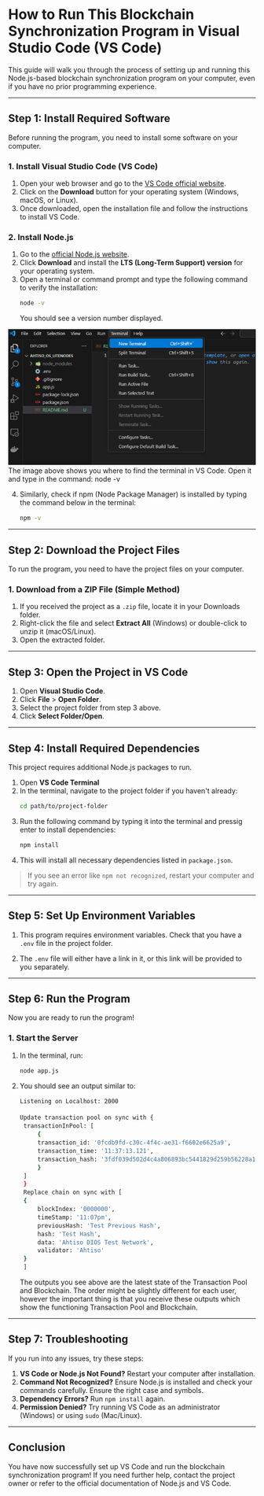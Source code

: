 # How to Run This Blockchain Synchronization Program in Visual Studio Code (VS Code)

This guide will walk you through the process of setting up and running this Node.js-based blockchain synchronization program on your computer, even if you have no prior programming experience.

---

## Step 1: Install Required Software

Before running the program, you need to install some software on your computer.

### 1. Install Visual Studio Code (VS Code)
1. Open your web browser and go to the [VS Code official website](https://code.visualstudio.com/).
2. Click on the **Download** button for your operating system (Windows, macOS, or Linux).
3. Once downloaded, open the installation file and follow the instructions to install VS Code. 

### 2. Install Node.js
1. Go to the [official Node.js website](https://nodejs.org/).
2. Click **Download** and install the **LTS (Long-Term Support) version** for your operating system.
3. Open a terminal or command prompt and type the following command to verify the installation:
   ```sh
   node -v
   ```
   You should see a version number displayed.

![alt text](image.png)
The image above shows you where to find the terminal in VS Code. 
Open it and type in the command: node -v

4. Similarly, check if npm (Node Package Manager) is installed by typing the command below in the terminal:
   ```sh
   npm -v
   ```


---

## Step 2: Download the Project Files

To run the program, you need to have the project files on your computer.

### 1. Download from a ZIP File (Simple Method)
1. If you received the project as a `.zip` file, locate it in your Downloads folder.
2. Right-click the file and select **Extract All** (Windows) or double-click to unzip it (macOS/Linux).
3. Open the extracted folder.

---

## Step 3: Open the Project in VS Code
1. Open **Visual Studio Code**.
2. Click **File** > **Open Folder**.
3. Select the project folder from step 3 above. 
4. Click **Select Folder/Open**.

---

## Step 4: Install Required Dependencies
This project requires additional Node.js packages to run.

1. Open **VS Code Terminal**
2. In the terminal, navigate to the project folder if you haven't already:
   ```sh
   cd path/to/project-folder
   ```
3. Run the following command by typing it into the terminal and pressig enter to install dependencies:
   ```sh
   npm install
   ```
4. This will install all necessary dependencies listed in `package.json`.

> If you see an error like `npm not recognized`, restart your computer and try again.

---

## Step 5: Set Up Environment Variables
1. This program requires environment variables. Check that you have a `.env` file in the project folder.

2. The `.env` file will either have a link in it, or this link will be provided to you separately.

---

## Step 6: Run the Program
Now you are ready to run the program!

### 1. Start the Server
1. In the terminal, run:
   ```sh
   node app.js
   ```

2. You should see an output similar to:
   ```sh
   Listening on Localhost: 2000

   Update transaction pool on sync with {
    transactionInPool: [
        {
        transaction_id: '0fcdb9fd-c30c-4f4c-ae31-f6602e6625a9',
        transaction_time: '11:37:13.121',
        transaction_hash: '3fdf039d502d4c4a806893bc5441829d259b56228a110052773ad7b33881b0c5'
        }
    ]
    }
    Replace chain on sync with [
    {
        blockIndex: '0000000',
        timeStamp: '11:07pm',
        previousHash: 'Test Previous Hash',
        hash: 'Test Hash',
        data: 'Ahtiso DIOS Test Network',
        validator: 'Ahtiso'
    }
    ]
   ```
   The outputs you see above are the latest state of the Transaction Pool and Blockchain. The order might be slightly different for each user, however the important thing is that you receive these outputs which show the functioning Transaction Pool and Blockchain.

---

## Step 7: Troubleshooting
If you run into any issues, try these steps:
1. **VS Code or Node.js Not Found?** Restart your computer after installation.
2. **Command Not Recognized?** Ensure Node.js is installed and check your commands carefully. Ensure the right case and symbols.
3. **Dependency Errors?** Run `npm install` again.
5. **Permission Denied?** Try running VS Code as an administrator (Windows) or using `sudo` (Mac/Linux).

---

## Conclusion
You have now successfully set up VS Code and run the blockchain synchronization program! If you need further help, contact the project owner or refer to the official documentation of Node.js and VS Code.



